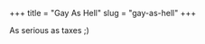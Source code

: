 +++
title = "Gay As Hell"
slug = "gay-as-hell"
+++

As serious as taxes ;)

<img href="/img/avatar.jpeg" />
